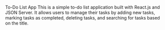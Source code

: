 To-Do List App
This is a simple to-do list application built with React.js and JSON Server. It allows users to manage their tasks by adding new tasks, marking tasks as completed, deleting tasks, and searching for tasks based on the title.



